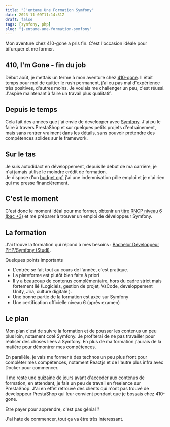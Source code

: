 ```yaml
---
title: "J'entame Une Formation Symfony"
date: 2023-11-09T11:14:31Z
draft: false
tags: [symfony, php]
slug: "j-entame-une-formation-symfony" 
---
```


Mon aventure chez 410-gone a pris fin. C'est l'occasion idéale pour bifurquer et me former.

<!--more-->

## 410, I'm Gone - fin du job

Début août, je mettais un terme à mon aventure chez [410-gone](https://www.410-gone.fr/). Il était temps pour moi de quitter le rush permanent, j'ai eu pas mal d'expérience très positives, d'autres moins. Je voulais me challenger un peu, c'est réussi. J'aspire maintenant à faire un travail plus qualitatif.

## Depuis le temps

Cela fait des années que j'ai envie de developper avec [Symfony](https://symfony.com/what-is-symfony).  J'ai pu le faire à travers PrestaShop et sur quelques petits projets d'entrainement, mais sans rentrer vraiment dans les détails, sans pouvoir prétendre des compétences solides sur le framework.

## Sur le tas

Je suis autodidact en développement, depuis le début de ma carrière, je n'ai jamais utilisé le moindre crédit de formation.  
Je dispose d'un [budget cpf](https://www.moncompteformation.gouv.fr/espace-prive/html/#/), j'ai une indemnisation pôle emploi et je n'ai rien qui me presse financièrement.

## C'est le moment
C'est donc le moment idéal pour me former, obtenir un [titre RNCP niveau 6 (bac +3)](https://www.francecompetences.fr/recherche/rncp/31678/) et me préparer à trouver un emploi de développeur Symfony.

## La formation

J'ai trouvé la formation qui répond à mes besoins : [Bachelor Développeur PHP/Symfony (Studi)](https://www.studi.com/fr/formation/developpement/bachelor-developpeur-phpsymfony).

Quelques points importants

- L'entrée se fait tout au cours de l'année, c'est pratique.
- La plateforme est plutôt bien faite à priori
- Il y a beaucoup de contenus complémentaire, hors du cadre strict mais fortement lié (Logiciels, gestion de projet, VsCode, developpement Unity, Jira, culture digitale ).
- Une bonne partie de la formation est axée sur Symfony
- Une certification officielle niveau 6 (après examen)

## Le plan

Mon plan c'est de suivre la formation et de pousser les contenus un peu plus loin, notament coté Symfony. Je profiterai de ne pas travailler pour réaliser des choses liées à Symfony. En plus de ma formation j'aurais de la matière pour démontrer mes compétences. 

En parallèle, je vais me former à des technos un peu plus front pour compléter mes compétences, notament Reactjs et de l'autre plus infra avec Docker pour commencer. 

Il me reste une quizaine de jours avant d'acceder aux contenus de formation, en attendant, je fais un peu de travail en freelance sur PrestaShop. J'ai en effet retrouvé des clients qui n'ont pas trouvé de developpeur PrestaShop qui leur convient pendant que je bossais chez 410-gone.

Etre payer pour apprendre, c'est pas génial ? 

J'ai hate de commencer, tout ça va être très interessant. 



